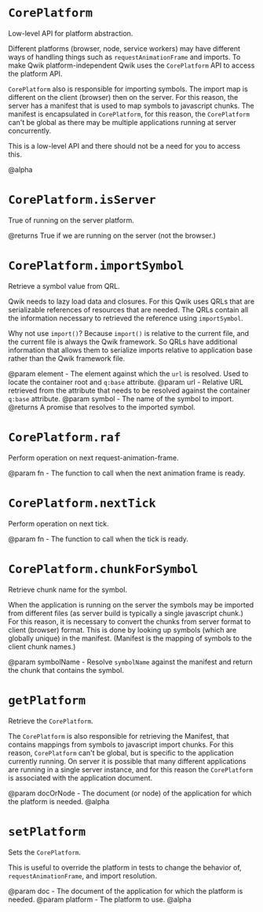 # `CorePlatform`

Low-level API for platform abstraction.

Different platforms (browser, node, service workers) may have different ways of handling things such as `requestAnimationFrame` and imports. To make Qwik platform-independent Qwik uses the `CorePlatform` API to access the platform API.

`CorePlatform` also is responsible for importing symbols. The import map is different on the client (browser) then on the server. For this reason, the server has a manifest that is used to map symbols to javascript chunks. The manifest is encapsulated in `CorePlatform`, for this reason, the `CorePlatform` can't be global as there may be multiple applications running at server concurrently.

This is a low-level API and there should not be a need for you to access this.

@alpha

# `CorePlatform.isServer`

True of running on the server platform.

@returns True if we are running on the server (not the browser.)

# `CorePlatform.importSymbol`

Retrieve a symbol value from QRL.

Qwik needs to lazy load data and closures. For this Qwik uses QRLs that are serializable references of resources that are needed. The QRLs contain all the information necessary to retrieved the reference using `importSymbol`.

Why not use `import()`? Because `import()` is relative to the current file, and the current file is always the Qwik framework. So QRLs have additional information that allows them to serialize imports relative to application base rather than the Qwik framework file.

@param element - The element against which the `url` is resolved. Used to locate the container root and `q:base` attribute.
@param url - Relative URL retrieved from the attribute that needs to be resolved against the container `q:base` attribute.
@param symbol - The name of the symbol to import.
@returns A promise that resolves to the imported symbol.

# `CorePlatform.raf`

Perform operation on next request-animation-frame.

@param fn - The function to call when the next animation frame is ready.

# `CorePlatform.nextTick`

Perform operation on next tick.

@param fn - The function to call when the tick is ready.

# `CorePlatform.chunkForSymbol`

Retrieve chunk name for the symbol.

When the application is running on the server the symbols may be imported from different files (as server build is typically a single javascript chunk.) For this reason, it is necessary to convert the chunks from server format to client (browser) format. This is done by looking up symbols (which are globally unique) in the manifest. (Manifest is the mapping of symbols to the client chunk names.)

@param symbolName - Resolve `symbolName` against the manifest and return the chunk that contains the symbol.

# `getPlatform`

Retrieve the `CorePlatform`.

The `CorePlatform` is also responsible for retrieving the Manifest, that contains mappings from symbols to javascript import chunks. For this reason, `CorePlatform` can't be global, but is specific to the application currently running. On server it is possible that many different applications are running in a single server instance, and for this reason the `CorePlatform` is associated with the application document.

@param docOrNode - The document (or node) of the application for which the platform is needed.
@alpha

# `setPlatform`

Sets the `CorePlatform`.

This is useful to override the platform in tests to change the behavior of, `requestAnimationFrame`, and import resolution.

@param doc - The document of the application for which the platform is needed.
@param platform - The platform to use.
@alpha
